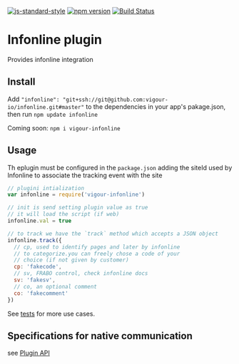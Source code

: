 [![js-standard-style](https://img.shields.io/badge/code%20style-standard-brightgreen.svg?style=flat)](https://github.com/feross/standard)
[![npm version](https://badge.fury.io/js/vigour-infonline.svg)](https://badge.fury.io/js/vigour-infonline)
[![Build Status](https://travis-ci.org/vigour-io/infonline.svg?branch=develop)](https://travis-ci.org/vigour-io/infonline)

# Infonline plugin
Provides infonline integration

## Install
Add `"infonline": "git+ssh://git@github.com:vigour-io/infonline.git#master"` to the dependencies in your app's pakage.json, then run `npm update infonline`

Coming soon: `npm i vigour-infonline`

## Usage
Th eplugin must be configured in the `package.json` adding the siteId used by Infonline to associate the tracking event with the site

```js
// plugini intialization
var infonline = require('vigour-infonline')

// init is send setting plugin value as true
// it will load the script (if web)
infonline.val = true

// to track we have the `track` method which accepts a JSON object
infonline.track({
  // cp, used to identify pages and later by infonline
  // to categorize.you can freely chose a code of your
  // choice (if not given by customer)
  cp: 'fakecode',
  // sv, FRABO control, check infonline docs
  sv: 'fakesv',
  // co, an optional comment
  co: 'fakecomment'
})
```

See [tests](test) for more use cases.

## Specifications for native communication

see [Plugin API](PLUGIN_API.md)
